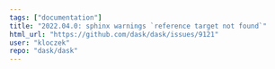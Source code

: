 ```yaml
---
tags: ["documentation"]
title: "2022.04.0: sphinx warnings `reference target not found`"
html_url: "https://github.com/dask/dask/issues/9121"
user: "kloczek"
repo: "dask/dask"
---
```


